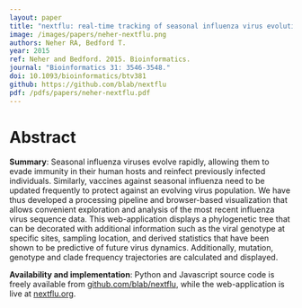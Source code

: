 ```yaml
---
layout: paper
title: "nextflu: real-time tracking of seasonal influenza virus evolution in humans"
image: /images/papers/neher-nextflu.png
authors: Neher RA, Bedford T.
year: 2015
ref: Neher and Bedford. 2015. Bioinformatics.
journal: "Bioinformatics 31: 3546-3548."
doi: 10.1093/bioinformatics/btv381
github: https://github.com/blab/nextflu
pdf: /pdfs/papers/neher-nextflu.pdf
---
```


# Abstract

**Summary**: Seasonal influenza viruses evolve rapidly, allowing them to evade immunity in their human hosts and reinfect previously infected individuals. Similarly, vaccines against seasonal influenza need to be updated frequently to protect against an evolving virus population. We have thus developed a processing pipeline and browser-based visualization that allows convenient exploration and analysis of the most recent influenza virus sequence data. This web-application displays a phylogenetic tree that can be decorated with additional information such as the viral genotype at specific sites, sampling location, and derived statistics that have been shown to be predictive of future virus dynamics. Additionally, mutation, genotype and clade frequency trajectories are calculated and displayed.

**Availability and implementation**: Python and Javascript source code is freely available from [github.com/blab/nextflu](https://github.com/blab/nextflu), while the web-application is live at [nextflu.org](http://nextflu.org).